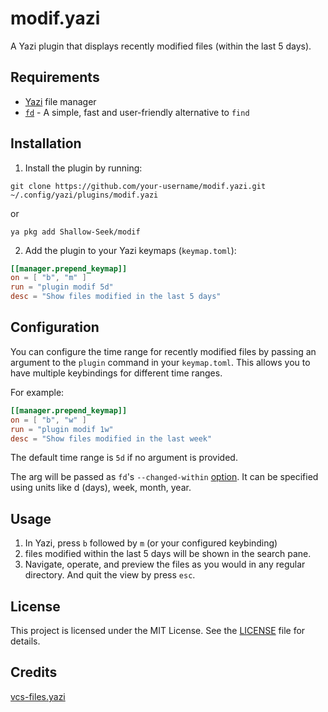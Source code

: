 # modif.yazi

A Yazi plugin that displays recently modified files (within the last 5 days). 

## Requirements

- [Yazi](https://github.com/sxyazi/yazi) file manager
- [`fd`](https://github.com/sharkdp/fd) - A simple, fast and user-friendly alternative to `find`

## Installation

1. Install the plugin by running:

```
git clone https://github.com/your-username/modif.yazi.git ~/.config/yazi/plugins/modif.yazi
```

or

```
ya pkg add Shallow-Seek/modif
```

2. Add the plugin to your Yazi keymaps (`keymap.toml`):

```toml
[[manager.prepend_keymap]]
on = [ "b", "m" ]
run = "plugin modif 5d"
desc = "Show files modified in the last 5 days"
```

## Configuration

You can configure the time range for recently modified files by passing an argument to the `plugin` command in your `keymap.toml`. This allows you to have multiple keybindings for different time ranges.

For example:

```toml
[[manager.prepend_keymap]]
on = [ "b", "w" ]
run = "plugin modif 1w"
desc = "Show files modified in the last week"
```

The default time range is `5d` if no argument is provided. 

The arg will be passed as `fd`'s `--changed-within` [option](https://man.archlinux.org/man/extra/fd/fd.1.en#changed-within). It can be specified using units like d (days), week, month, year.

## Usage

1. In Yazi, press `b` followed by `m` (or your configured keybinding)
2. files modified within the last 5 days will be shown in the search pane.
3. Navigate, operate, and preview the files as you would in any regular directory. And quit the view by press `esc`.

## License

This project is licensed under the MIT License. See the [LICENSE](LICENSE) file for details.

## Credits
[vcs-files.yazi](https://github.com/yazi-rs/plugins)

